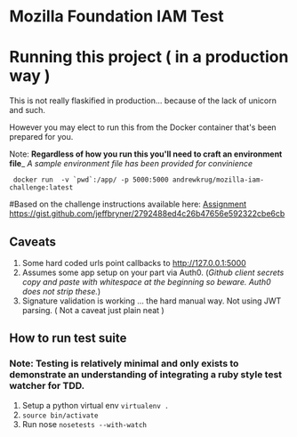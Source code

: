 # Mozilla Foundation IAM Test
# Running this project ( in a production way )
This is not really flaskified in production... because of the lack of unicorn and such.

However you may elect to run this from the Docker container that's been prepared for you.

Note: __Regardless of how you run this you'll need to craft an environment file___
_A sample environment file has been provided for convinience_

```
 docker run  -v `pwd`:/app/ -p 5000:5000 andrewkrug/mozilla-iam-challenge:latest
 ```

#Based on the challenge instructions available here:
[Assignment]('https://gist.github.com/jeffbryner/2792488ed4c26b47656e592322cbe6cb') https://gist.github.com/jeffbryner/2792488ed4c26b47656e592322cbe6cb

## Caveats

1. Some hard coded urls point callbacks to http://127.0.0.1:5000
2. Assumes some app setup on your part via Auth0. (_Github client secrets copy and paste with whitespace at the beginning so beware.  Auth0 does not strip these._)
3. Signature validation is working  ... the hard manual way.  Not using JWT parsing.  ( Not a caveat just plain neat )

## How to run test suite

### Note: Testing is relatively minimal and only exists to demonstrate an understanding of integrating a ruby style test watcher for TDD.

1. Setup a python virtual env `virtualenv .`
2. `source bin/activate`
3. Run nose `nosetests --with-watch`
